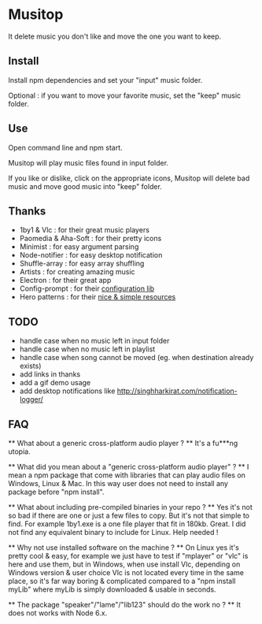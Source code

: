 # Musitop

It delete music you don't like and move the one you want to keep.


## Install

Install npm dependencies and set your "input" music folder.

Optional : if you want to move your favorite music, set the "keep" music folder.


## Use

Open command line and npm start.

Musitop will play music files found in input folder.

If you like or dislike, click on the appropriate icons, Musitop will delete bad music and move good music into "keep" folder.


## Thanks

* 1by1 & Vlc : for their great music players
* Paomedia & Aha-Soft : for their pretty icons
* Minimist : for easy argument parsing
* Node-notifier : for easy desktop notification
* Shuffle-array : for easy array shuffling
* Artists : for creating amazing music
* Electron : for their great app
* Config-prompt : for their [configuration lib](https://github.com/ironSource/node-config-prompt)
* Hero patterns : for their [nice & simple resources](http://www.heropatterns.com/)


## TODO

* handle case when no music left in input folder
* handle case when no music left in playlist
* handle case when song cannot be moved (eg. when destination already exists)
* add links in thanks
* add a gif demo usage
* add desktop notifications like http://singhharkirat.com/notification-logger/


## FAQ

** What about a generic cross-platform audio player ? **
It's a fu***ng utopia.

** What did you mean about a "generic cross-platform audio player" ? **
I mean a npm package that come with libraries that can play audio files
on Windows, Linux & Mac. In this way user does not need to install
any package before "npm install".

** What about including pre-compiled binaries in your repo ? **
Yes it's not so bad if there are one or just a few files to copy.
But it's not that simple to find. For example 1by1.exe is a one file
player that fit in 180kb. Great.
I did not find any equivalent binary to include for Linux. Help needed !

** Why not use installed software on the machine ? **
On Linux yes it's pretty cool & easy, for example we just have to test if
"mplayer" or "vlc" is here and use them, but in Windows, when use install
Vlc, depending on Windows version & user choice Vlc is not located every
time in the same place, so it's far way boring & complicated compared to
a "npm install myLib" where myLib is simply downloaded & usable in seconds.

** The package "speaker"/"lame"/"lib123" should do the work no ? **
It does not works with Node 6.x.

